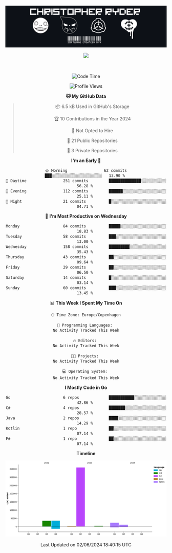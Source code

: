 
<!--
**Dikiv/Dikiv** is a ✨ _special_ ✨ repository because its `README.md` (this file) appears on your GitHub profile.

Here are some ideas to get you started:

- 🔭 I’m currently working on ...
- 🌱 I’m currently learning ...
- 👯 I’m looking to collaborate on ...
- 🤔 I’m looking for help with ...
- 💬 Ask me about ...
- 📫 How to reach me: ...
- 😄 Pronouns: ...
- ⚡ Fun fact: ...
-->
<p align="center">
  <img src="./assets/Banner1.png" alt="Banner"></a>
</p>
<p align="center">
<div style="text-align: center">
  <img src="https://github-readme-stats.vercel.app/api?username=Dikiv&count_private=true&show_icons=true&theme=prussian" width="400">
</p>
<br />

<!--START_SECTION:waka-->
![Code Time](http://img.shields.io/badge/Code%20Time-0%20secs-blue)

![Profile Views](http://img.shields.io/badge/Profile%20Views-0-blue)

**🐱 My GitHub Data** 

> 📦 6.5 kB Used in GitHub's Storage 
 > 
> 🏆 10 Contributions in the Year 2024
 > 
> 🚫 Not Opted to Hire
 > 
> 📜 21 Public Repositories 
 > 
> 🔑 3 Private Repositories 
 > 
**I'm an Early 🐤** 

```text
🌞 Morning                62 commits          ███░░░░░░░░░░░░░░░░░░░░░░   13.90 % 
🌆 Daytime                251 commits         ██████████████░░░░░░░░░░░   56.28 % 
🌃 Evening                112 commits         ██████░░░░░░░░░░░░░░░░░░░   25.11 % 
🌙 Night                  21 commits          █░░░░░░░░░░░░░░░░░░░░░░░░   04.71 % 
```
📅 **I'm Most Productive on Wednesday** 

```text
Monday                   84 commits          █████░░░░░░░░░░░░░░░░░░░░   18.83 % 
Tuesday                  58 commits          ███░░░░░░░░░░░░░░░░░░░░░░   13.00 % 
Wednesday                158 commits         █████████░░░░░░░░░░░░░░░░   35.43 % 
Thursday                 43 commits          ██░░░░░░░░░░░░░░░░░░░░░░░   09.64 % 
Friday                   29 commits          ██░░░░░░░░░░░░░░░░░░░░░░░   06.50 % 
Saturday                 14 commits          █░░░░░░░░░░░░░░░░░░░░░░░░   03.14 % 
Sunday                   60 commits          ███░░░░░░░░░░░░░░░░░░░░░░   13.45 % 
```


📊 **This Week I Spent My Time On** 

```text
🕑︎ Time Zone: Europe/Copenhagen

💬 Programming Languages: 
No Activity Tracked This Week

🔥 Editors: 
No Activity Tracked This Week

🐱‍💻 Projects: 
No Activity Tracked This Week

💻 Operating System: 
No Activity Tracked This Week
```

**I Mostly Code in Go** 

```text
Go                       6 repos             ███████████░░░░░░░░░░░░░░   42.86 % 
C#                       4 repos             ███████░░░░░░░░░░░░░░░░░░   28.57 % 
Java                     2 repos             ████░░░░░░░░░░░░░░░░░░░░░   14.29 % 
Kotlin                   1 repo              ██░░░░░░░░░░░░░░░░░░░░░░░   07.14 % 
F#                       1 repo              ██░░░░░░░░░░░░░░░░░░░░░░░   07.14 % 
```



**Timeline**

![Lines of Code chart](https://raw.githubusercontent.com/Dikiv/Dikiv/main/assets/bar_graph.png)


 Last Updated on 02/06/2024 18:40:15 UTC
<!--END_SECTION:waka-->

</div>